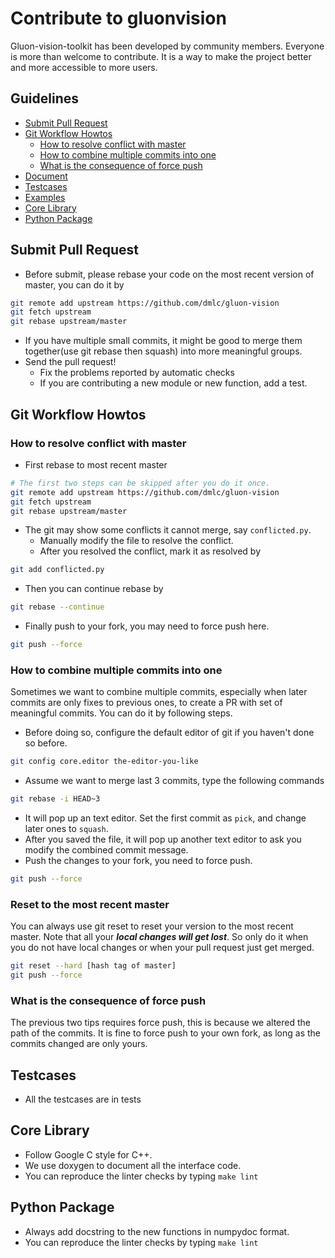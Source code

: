 # Contribute to gluonvision

Gluon-vision-toolkit has been developed by community members.
Everyone is more than welcome to contribute.
It is a way to make the project better and more accessible to more users.

## Guidelines
* [Submit Pull Request](#submit-pull-request)
* [Git Workflow Howtos](#git-workflow-howtos)
  - [How to resolve conflict with master](#how-to-resolve-conflict-with-master)
  - [How to combine multiple commits into one](#how-to-combine-multiple-commits-into-one)
  - [What is the consequence of force push](#what-is-the-consequence-of-force-push)
* [Document](#document)
* [Testcases](#testcases)
* [Examples](#examples)
* [Core Library](#core-library)
* [Python Package](#python-package)

## Submit Pull Request
* Before submit, please rebase your code on the most recent version of master, you can do it by
```bash
git remote add upstream https://github.com/dmlc/gluon-vision
git fetch upstream
git rebase upstream/master
```
* If you have multiple small commits,
  it might be good to merge them together(use git rebase then squash) into more meaningful groups.
* Send the pull request!
  - Fix the problems reported by automatic checks
  - If you are contributing a new module or new function, add a test.

## Git Workflow Howtos
### How to resolve conflict with master
- First rebase to most recent master
```bash
# The first two steps can be skipped after you do it once.
git remote add upstream https://github.com/dmlc/gluon-vision
git fetch upstream
git rebase upstream/master
```
- The git may show some conflicts it cannot merge, say ```conflicted.py```.
  - Manually modify the file to resolve the conflict.
  - After you resolved the conflict, mark it as resolved by
```bash
git add conflicted.py
```
- Then you can continue rebase by
```bash
git rebase --continue
```
- Finally push to your fork, you may need to force push here.
```bash
git push --force
```

### How to combine multiple commits into one
Sometimes we want to combine multiple commits, especially when later commits are only fixes to previous ones,
to create a PR with set of meaningful commits. You can do it by following steps.
- Before doing so, configure the default editor of git if you haven't done so before.
```bash
git config core.editor the-editor-you-like
```
- Assume we want to merge last 3 commits, type the following commands
```bash
git rebase -i HEAD~3
```
- It will pop up an text editor. Set the first commit as ```pick```, and change later ones to ```squash```.
- After you saved the file, it will pop up another text editor to ask you modify the combined commit message.
- Push the changes to your fork, you need to force push.
```bash
git push --force
```

### Reset to the most recent master
You can always use git reset to reset your version to the most recent master.
Note that all your ***local changes will get lost***.
So only do it when you do not have local changes or when your pull request just get merged.
```bash
git reset --hard [hash tag of master]
git push --force
```

### What is the consequence of force push
The previous two tips requires force push, this is because we altered the path of the commits.
It is fine to force push to your own fork, as long as the commits changed are only yours.

## Testcases
- All the testcases are in tests

## Core Library
- Follow Google C style for C++.
- We use doxygen to document all the interface code.
- You can reproduce the linter checks by typing ```make lint```

## Python Package
- Always add docstring to the new functions in numpydoc format.
- You can reproduce the linter checks by typing ```make lint```
